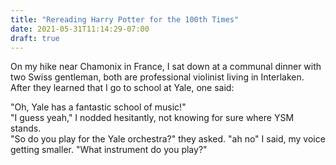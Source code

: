 ```yaml
---
title: "Rereading Harry Potter for the 100th Times"
date: 2021-05-31T11:14:29-07:00
draft: true
---
```


On my hike near Chamonix in France, I sat down at a communal dinner with two Swiss gentleman, both are professional violinist living in Interlaken. After they learned that I go to school at Yale, one said: 

"Oh, Yale has a fantastic school of music!"  
"I guess yeah," I nodded hesitantly, not knowing for sure where YSM stands.   
"So do you play for the Yale orchestra?" they asked. 
"ah no" I said, my voice getting smaller.
"What instrument do you play?"

